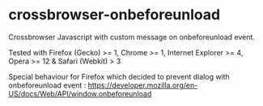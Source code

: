 crossbrowser-onbeforeunload
===========================

Crossbrowser Javascript with custom message on onbeforeunload event.

Tested with Firefox (Gecko) >= 1, Chrome >= 1, Internet Explorer >= 4, Opera >= 12 & Safari (Webkit) > 3

Special behaviour for Firefox which decided to prevent dialog with onbeforeunload event : https://developer.mozilla.org/en-US/docs/Web/API/window.onbeforeunload
